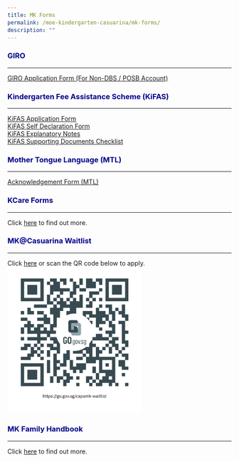 ```yaml
---
title: MK Forms
permalink: /moe-kindergarten-casuarina/mk-forms/
description: ""
---
```

<h3 style="color:DarkBlue;">GIRO</h3>

---

[GIRO Application Form (For Non-DBS / POSB Account)](/files/giro%20for%20payment%20of%20mk%20fee%20(non-dbsposbacct).pdf)


<h3 style="color:DarkBlue;">Kindergarten Fee Assistance Scheme (KiFAS)</h3>

---

[KiFAS Application Form](/files/MK@Casuarina/Forms/kf1%20-%20enrolment%20and%20kifas%20application%20(jan%202022).pdf)<br>
[KiFAS Self Declaration Form ](/files/MK@Casuarina/Forms/self%20declaration%20form%20(1%20aug).pdf)<br>
[KiFAS Explanatory Notes](/files/MK@Casuarina/Forms/kifas%20explanatory%20notes.pdf)<br>
[KiFAS Supporting Documents Checklist](/files/MK@Casuarina/Forms/supporting%20documents%20checklist.pdf)<br>

<h3 style="color:DarkBlue;">Mother Tongue Language (MTL)</h3>

---

[Acknowledgement Form (MTL)](/files/MK@Casuarina/Forms/mtl%20acknowledgement.pdf)

<h3 style="color:DarkBlue;">KCare Forms</h3>

---

Click [here](https://www.casuarinapri.moe.edu.sg/moe-kindergarten-casuarina/kindergarten-care-kcare/kcare-forms/) to find out more. 

<h3 style="color:DarkBlue;">MK@Casuarina Waitlist</h3>

---
Click [here](https://go.gov.sg/capsmk-waitlist) or scan the QR code below to apply. 
<img src="/images/1capsmk-waitlist.png" style="width:60%">

<h3 style="color:DarkBlue;">MK Family Handbook</h3>

---

Click [here](https://casuarinapri.moe.edu.sg/moe-kindergarten-casuarina/mk-family-handbook/) to find out more. 


